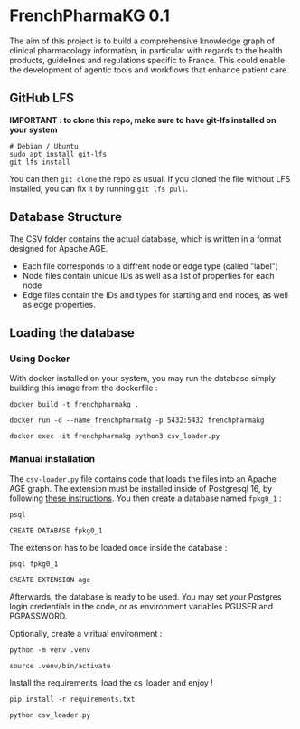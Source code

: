 # FrenchPharmaKG 0.1

The aim of this project is to build a comprehensive knowledge graph of clinical pharmacology information, in particular with regards to the health products, guidelines and regulations specific to France. This could enable the development of agentic tools and workflows that enhance patient care.

## GitHub LFS

**IMPORTANT : to clone this repo, make sure to have git-lfs installed on your system**

```
# Debian / Ubuntu
sudo apt install git-lfs
git lfs install
```

You can then `git clone` the repo as usual. If you cloned the file without LFS installed, you can fix it by running `git lfs pull`.

## Database Structure

The CSV folder contains the actual database, which is written in a format designed for Apache AGE. 

- Each file corresponds to a diffrent node or edge type (called "label")
- Node files contain unique IDs as well as a list of properties for each node
- Edge files contain the IDs and types for starting and end nodes, as well as edge properties.

## Loading the database

### Using Docker

With docker installed on your system, you may run the database simply building this image from the dockerfile : 

`docker build -t frenchpharmakg .` 

`docker run -d --name frenchpharmakg -p 5432:5432 frenchpharmakg`

`docker exec -it frenchpharmakg python3 csv_loader.py`

### Manual installation

The `csv-loader.py` file contains code that loads the files into an Apache AGE graph. The extension must be installed inside of Postgresql 16, by following [these instructions](https://age.apache.org/getstarted/quickstart). You then create a database named `fpkg0_1` : 

`psql`

`CREATE DATABASE fpkg0_1`


The extension has to be loaded once inside the database :

`psql fpkg0_1`

`CREATE EXTENSION age`


Afterwards, the database is ready to be used. You may set your Postgres login credentials in the code, or as environment variables PGUSER and PGPASSWORD.


Optionally, create a viritual environment :

`python -m venv .venv`

`source .venv/bin/activate`


Install the requirements, load the cs_loader and enjoy !

`pip install -r requirements.txt`

`python csv_loader.py`